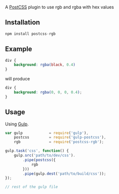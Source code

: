 A [PostCSS] plugin to use rgb and rgba with hex values

[PostCSS]: https://github.com/postcss/postcss
[Gulp]: https://github.com/gulpjs/gulp

## Installation

```js
npm install postcss-rgb
```

## Example

```css
div {
    background: rgba(black, 0.4)
}
```

will produce

```css
div {
    background: rgba(0, 0, 0, 0.4);
}
```

## Usage

Using [Gulp].

```js
var gulp            = require('gulp'),
    postcss         = require('gulp-postcss'),
    rgb             = require('postcss-rgb');

gulp.task('css', function() {
    gulp.src('path/to/dev/css').
        .pipe(postcss({
            rgb
        }))
        .pipe(gulp.dest('path/to/build/css'));
});

// rest of the gulp file
```
